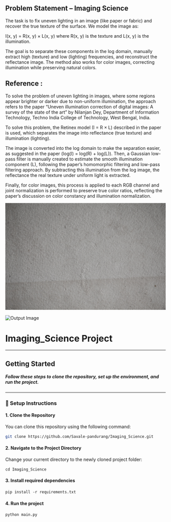 ## Problem Statement – Imaging Science

The task is to fix uneven lighting in an image (like paper or fabric) and recover the true texture of the surface.
We model the image as:

I(x, y) = R(x, y) × L(x, y)
where R(x, y) is the texture and L(x, y) is the illumination.

The goal is to separate these components in the log domain, manually extract high (texture) and low (lighting) frequencies, and reconstruct the reflectance image.
The method also works for color images, correcting illumination while preserving natural colors.

##   Reference :
To solve the problem of uneven lighting in images, where some regions appear brighter or darker due to non-uniform illumination, the approach refers to the paper “Uneven illumination correction of digital images: A survey of the state of the art” by Nilanjan Dey, Department of Information Technology, Techno India College of Technology, West Bengal, India.

To solve this problem, the Retinex model (I = R × L) described in the paper is used, which separates the image into reflectance (true texture) and illumination (lighting).

The image is converted into the log domain to make the separation easier, as suggested in the paper (log(I) = log(R) + log(L)).
Then, a Gaussian low-pass filter is manually created to estimate the smooth illumination component (L), following the paper’s homomorphic filtering and low-pass filtering approach.
By subtracting this illumination from the log image, the reflectance the real texture under uniform light is extracted.

Finally, for color images, this process is applied to each RGB channel and joint normalization is performed to preserve true color ratios, reflecting the paper’s discussion on color constancy and illumination normalization.


![Input Image](input_Images/paper-texture-hand-made-white-rough-light-photo-5.jpg)


![Output Image](output_images/paper-texture-hand-made-white-rough-light-photo-5_reflectance_color.png)


# Imaging_Science Project

---

##  Getting Started

##### Follow these steps to clone the repository, set up the environment, and run the project.

---

### 🚀 Setup Instructions

#### 1. Clone the Repository
You can clone this repository using the following command:

```bash
git clone https://github.com/Savale-pandurang/Imaging_Science.git
```
#### 2. Navigate to the Project Directory

Change your current directory to the newly cloned project folder:
```
cd Imaging_Science
```
#### 3. Install required dependencies
```
pip install -r requirements.txt
```
#### 4. Run the project
```
python main.py
